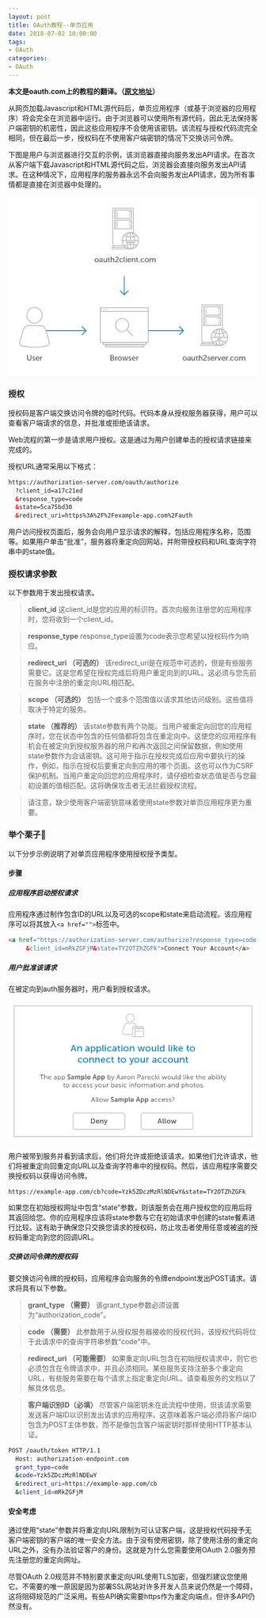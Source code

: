 ```yaml
---
layout: post
title: OAuth教程--单页应用
date: 2018-07-02 10:00:00
tags: 
- OAuth
categories:
- OAuth
---
```

**本文是oauth.com上的教程的翻译。（[原文地址](https://www.oauth.com/oauth2-servers/oauth2-clients/single-page-apps/)）**

从网页加载Javascript和HTML源代码后，单页应用程序（或基于浏览器的应用程序）将会完全在浏览器中运行。由于浏览器可以使用所有源代码，因此无法保持客户端密钥的机密性，因此这些应用程序不会使用该密钥。该流程与授权代码流完全相同，但在最后一步，授权码在不使用客户端密钥的情况下交换访问令牌。

下图是用户与浏览器进行交互的示例，该浏览器直接向服务发出API请求。在首次从客户端下载Javascript和HTML源代码之后，浏览器会直接向服务发出API请求。在这种情况下，应用程序的服务器永远不会向服务发出API请求，因为所有事情都是直接在浏览器中处理的。

![用户的浏览器直接与API服务器通信](https://raw.githubusercontent.com/ShanyouYu-Sean/blog-images/master/oauth-guide/okta_oauth-diagrams.png)

### 授权

授权码是客户端交换访问令牌的临时代码。代码本身从授权服务器获得，用户可以查看客户端请求的信息，并批准或拒绝该请求。

Web流程的第一步是请求用户授权。这是通过为用户创建单击的授权请求链接来完成的。

授权URL通常采用以下格式：

```html
https://authorization-server.com/oauth/authorize
  ?client_id=a17c21ed
  &response_type=code
  &state=5ca75bd30
  &redirect_uri=https%3A%2F%2Fexample-app.com%2Fauth
```

用户访问授权页面后，服务会向用户显示请求的解释，包括应用程序名称，范围等。如果用户单击“批准”，服务器将重定向回网站，并附带授权码和URL查询字符串中的state值。

### 授权请求参数

以下参数用于发出授权请求。

>**client_id**
>这client_id是您的应用的标识符。首次向服务注册您的应用程序时，您将收到一个client_id。

>**response_type**
>response_type设置为code表示您希望以授权码作为响应。

>**redirect_uri （可选的）**
>该redirect_uri是在规范中可选的，但是有些服务需要它。这是您希望在授权完成后将用户重定向到的URL。这必须与您先前在服务中注册的重定向URL相匹配。

>**scope （可选的）**
>包括一个或多个范围值以请求其他访问级别。这些值将取决于特定的服务。

>**state （推荐的）**
>该state参数有两个功能。当用户被重定向回您的应用程序时，您在状态中包含的任何值都将包含在重定向中。这使您的应用程序有机会在被定向到授权服务器的用户和再次返回之间保留数据，例如使用state参数作为会话密钥。这可用于指示在授权完成后应用中要执行的操作，例如，指示在授权后要重定向到应用的哪个页面。这也可以作为CSRF保护机制。当用户重定向回您的应用程序时，请仔细检查状态值是否与您最初设置的值相匹配。这将确保攻击者无法拦截授权流程。

>请注意，缺少使用客户端密钥意味着使用state参数对单页应用程序更为重要。

### 举个栗子🌰

以下分步示例说明了对单页应用程序使用授权授予类型。

#### 步骤

##### 应用程序启动授权请求

应用程序通过制作包含ID的URL以及可选的scope和state来启动流程。该应用程序可以将其放入`<a href="">`标签中。

```html
<a href="https://authorization-server.com/authorize?response_type=code
     &client_id=mRkZGFjM&state=TY2OTZhZGFk">Connect Your Account</a>
```

##### 用户批准该请求

在被定向到auth服务器时，用户看到授权请求。

![示例授权请求](https://raw.githubusercontent.com/ShanyouYu-Sean/blog-images/master/oauth-guide/okta_oauth-diagrams-approve.png)

用户被带到服务并看到请求后，他们将允许或拒绝该请求。如果他们允许请求，他们将被重定向回重定向URL以及查询字符串中的授权码。然后，该应用程序需要交换授权码以获得访问令牌。

```http
https://example-app.com/cb?code=Yzk5ZDczMzRlNDEwY&state=TY2OTZhZGFk
```

如果您在初始授权网址中包含“state”参数，则该服务会在用户授权您的应用后将其返回给您。你的应用程序应该将state参数与它在初始请求中创建的state餐素进行比较。这有助于确保您只交换您请求的授权码，防止攻击者使用任意或被盗的授权码重定向到您的回调URL。

##### 交换访问令牌的授权码

要交换访问令牌的授权码，应用程序会向服务的令牌endpoint发出POST请求。请求将具有以下参数。

>**grant_type （需要）**
>该grant_type参数必须设置为“authorization_code”。

>**code （需要）**
>此参数用于从授权服务器接收的授权代码，该授权代码将位于此请求中的查询字符串参数“code”中。

>**redirect_uri （可能需要）**
>如果重定向URL包含在初始授权请求中，则它也必须包含在令牌请求中，并且必须相同。某些服务支持注册多个重定向URL，有些服务需要在每个请求上指定重定向URL。请查看服务的文档以了解具体信息。

>**客户端识别ID（必填）**
>尽管客户端密钥未在此流程中使用，但该请求需要发送客户端ID以识别发出请求的应用程序。这意味着客户端必须将客户端ID包含为POST主体参数，而不是像包含客户端密钥时那样使用HTTP基本认证。

```bash
POST /oauth/token HTTP/1.1
  Host: authorization-endpoint.com
  grant_type=code
  &code=Yzk5ZDczMzRlNDEwY
  &redirect_uri=https://example-app.com/cb
  &client_id=mRkZGFjM
```

#### 安全考虑

通过使用“state”参数并将重定向URL限制为可认证客户端，这是授权代码授予无客户端密钥的客户端的唯一安全方法。由于没有使用密钥，除了使用注册的重定向URL之外，没有办法验证客户的身份。这就是为什么您需要使用OAuth 2.0服务预先注册您的重定向网址。

尽管OAuth 2.0规范并不特别要求重定向URL使用TLS加密，但强烈建议您使用它。不需要的唯一原因是因为部署SSL网站对许多开发人员来说仍然是一个障碍，这将阻碍规范的广泛采用。有些API确实需要https作为重定向端点，但许多API仍然没有。